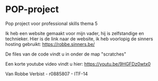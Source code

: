 # POP-project
Pop project voor professional skills thema 5

Ik heb een website gemaakt voor mijn vader, hij is zelfstandige en technieker. 
Hier is de link naar de website, ik heb voorlopig de sinners hosting gebruikt: https://robbe.sinners.be/

De files van de code vindt u in onder de map "scratches"

Een korte youtube video vindt u hier: https://youtu.be/9HGFDz0wtx0

Van Robbe Verbist - r0885807 - ITF-14
